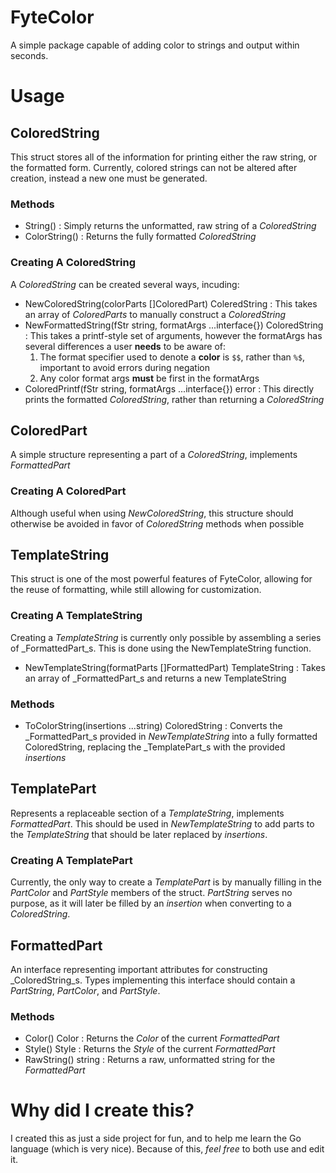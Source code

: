 # FyteColor
A simple package capable of adding color to strings and output within seconds.

# Usage
## ColoredString
This struct stores all of the information for printing either the raw string, or the formatted form. Currently, colored strings can not be altered after creation, instead a new one must be generated.
### Methods
  * String() : Simply returns the unformatted, raw string of a _ColoredString_
  * ColorString() : Returns the fully formatted _ColoredString_

### Creating A ColoredString
A _ColoredString_ can be created several ways, incuding:
  * NewColoredString(colorParts []ColoredPart) ColeredString : This takes an array of _ColoredParts_ to manually construct a _ColoredString_
  * NewFormattedString(fStr string, formatArgs ...interface{}) ColoredString : This takes a printf-style set of arguments, however the formatArgs has several differences a user __needs__ to be aware of:
    1. The format specifier used to denote a __color__ is `$$`, rather than `%$`, important to avoid errors during negation
    2. Any color format args __must__ be first in the formatArgs
  * ColoredPrintf(fStr string, formatArgs ...interface{}) error : This directly prints the formatted _ColoredString_, rather than returning a _ColoredString_

## ColoredPart
A simple structure representing a part of a _ColoredString_, implements _FormattedPart_
### Creating A ColoredPart
Although useful when using _NewColoredString_, this structure should otherwise be avoided in favor of _ColoredString_ methods when possible

## TemplateString
This struct is one of the most powerful features of FyteColor, allowing for the reuse of formatting, while still allowing for customization.
### Creating A TemplateString
Creating a _TemplateString_ is currently only possible by assembling a series of _FormattedPart_s. This is done using the NewTemplateString function.
  * NewTemplateString(formatParts []FormattedPart) TemplateString : Takes an array of _FormattedPart_s and returns a new TemplateString

### Methods
  * ToColorString(insertions ...string) ColoredString : Converts the _FormattedPart_s provided in _NewTemplateString_ into a fully formatted ColoredString, replacing the _TemplatePart_s with the provided _insertions_

## TemplatePart
Represents a replaceable section of a _TemplateString_, implements _FormattedPart_. This should be used in _NewTemplateString_ to add parts to the _TemplateString_ that should be later replaced by _insertions_.
### Creating A TemplatePart
Currently, the only way to create a _TemplatePart_ is by manually filling in the _PartColor_ and _PartStyle_ members of the struct. _PartString_ serves no purpose, as it will later be filled by an _insertion_ when converting to a _ColoredString_.

## FormattedPart
An interface representing important attributes for constructing _ColoredString_s. Types implementing this interface should contain a _PartString_, _PartColor_, and _PartStyle_.
### Methods
  * Color() Color : Returns the _Color_ of the current _FormattedPart_
  * Style() Style : Returns the _Style_ of the current _FormattedPart_
  * RawString() string : Returns a raw, unformatted string for the _FormattedPart_

# Why did I create this?
I created this as just a side project for fun, and to help me learn the Go language (which is very nice). Because of this, _feel free_ to both use and edit it.

